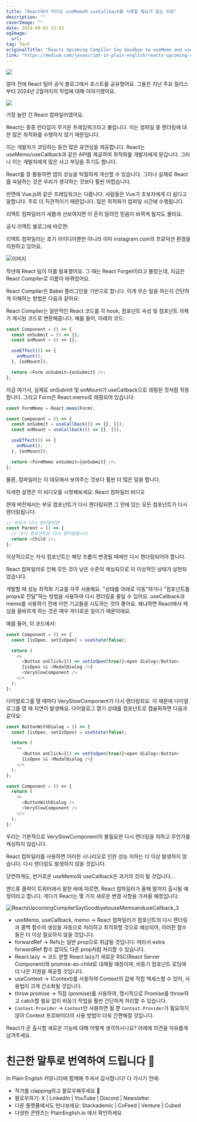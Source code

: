 ```yaml
---
title: "React에서 더이상 useMemo와 useCallback를 사용할 필요가 없는 이유"
description: ""
coverImage: ""
date: 2024-08-03 15:53
ogImage: 
  url: 
tag: Tech
originalTitle: "Reacts Upcoming Compiler Say Goodbye to useMemo and useCallback"
link: "https://medium.com/javascript-in-plain-english/reacts-upcoming-compiler-say-goodbye-to-usememo-and-usecallback-965e88cd4d79"
---
```




<img src="/assets/img/ReactsUpcomingCompilerSayGoodbyetouseMemoanduseCallback_0.png" />

얼마 전에 React 팀이 공식 블로그에서 포스트를 공유했어요. 그들은 지난 주요 릴리스부터 2024년 2월까지의 작업에 대해 이야기했어요.

<img src="/assets/img/ReactsUpcomingCompilerSayGoodbyetouseMemoanduseCallback_1.png" />

가장 놀란 건 React 컴파일러였어요.

<div class="content-ad"></div>

React는 종종 런타임이 무거운 프레임워크라고 불립니다. 이는 컴파일 중 렌더링에 대한 많은 최적화를 수행하지 않기 때문입니다.

이는 개발자가 코딩하는 동안 많은 유연성을 제공합니다. React는 useMemo/useCallback과 같은 API를 제공하여 최적화를 개발자에게 맡깁니다. 그러나 이는 개발자에게 많은 사고 부담을 주기도 합니다.

React를 잘 활용하면 앱의 성능을 탁월하게 개선할 수 있습니다. 그러나 실제로 React를 숙달하는 것은 우리가 생각하는 것보다 훨씬 어렵습니다.

반면에 Vue.js와 같은 프레임워크는 다릅니다. 사람들은 Vue가 초보자에게 더 쉽다고 말합니다. 주로 더 직관적이기 때문입니다. 많은 최적화가 컴파일 시간에 수행됩니다.

<div class="content-ad"></div>

리액트 컴파일러가 새롭게 선보여지면 이 흔히 알려진 믿음이 바뀌게 될지도 몰라요.

공식 리액트 블로그에 따르면:

리액트 컴파일러는 초기 아이디어뿐만 아니라 이미 instagram.com의 프로덕션 환경을 지원하고 있어요.

![이미지](/assets/img/ReactsUpcomingCompilerSayGoodbyetouseMemoanduseCallback_2.png)

<div class="content-ad"></div>

작년에 React 팀이 이를 발표했어요. 그 때는 React Forget이라고 불렀는데, 지금은 React Compiler로 이름이 바뀌었어요.

React Compiler은 Babel 플러그인을 기반으로 합니다. 이게 무슨 일을 하는지 간단하게 이해하는 방법은 다음과 같아요:

React Compiler는 일반적인 React 코드를 각 hook, 컴포넌트 속성 및 컴포넌트 자체가 캐시된 코드로 변환해줍니다. 예를 들어, 아래의 코드:

```js
const Component = () => {
  const onSubmit = () => {};
  const onMount = () => {};

  useEffect(() => {
    onMount();
  }, [onMount]);

  return <Form onSubmit={onSubmit} />;
};
```

<div class="content-ad"></div>

지금 여기서, 실제로 onSubmit 및 onMount가 useCallback으로 래핑된 것처럼 작동합니다. 그리고 Form은 React.memo로 래핑되어 있습니다:

```js
const FormMemo = React.memo(Form);

const Component = () => {
  const onSubmit = useCallback(() => {}, []);
  const onMount = useCallback(() => {}, []);

  useEffect(() => {
    onMount();
  }, [onMount]);

  return <FormMemo onSubmit={onSubmit} />;
};
```

물론, 컴파일러는 이 데모에서 보여주는 것보다 훨씬 더 많은 일을 합니다.

자세한 설명은 이 비디오를 시청해보세요: React 컴파일러 비디오

<div class="content-ad"></div>

현재 버전에서는 부모 컴포넌트가 다시 렌더링되면 그 안에 있는 모든 컴포넌트가 다시 렌더링됩니다.

```js
// 부모가 다시 렌더링되면
const Parent = () => {
  // 자식 컴포넌트도 다시 렌더링됩니다
  return <Child />;
};
```

이상적으로는 자식 컴포넌트는 해당 프롭이 변경될 때에만 다시 렌더링되어야 합니다.

React 컴파일러로 인해 모든 것이 낮은 수준의 캐싱되므로 이 이상적인 상태가 실현되었습니다.

<div class="content-ad"></div>

개발할 때 성능 최적화 기교를 자주 사용해요. "상태를 아래로 이동"하거나 "컴포넌트를 props로 전달"하는 방법을 사용하여 다시 렌더링을 줄일 수 있어요. useCallback과 memo를 사용하기 전에 이런 기교들을 시도하는 것이 좋아요. 왜냐하면 React에서 캐싱을 올바르게 하는 것은 매우 까다로운 일이기 때문이에요.

예를 들어, 이 코드에서:

```js
const Component = () => {
  const [isOpen, setIsOpen] = useState(false);

  return (
    <>
      <Button onClick={() => setIsOpen(true)}>open dialog</Button>
      {isOpen && <ModalDialog />}
      <VerySlowComponent />
    </>
  );
};
```

다이얼로그를 열 때마다 VerySlowComponent가 다시 렌더링되요. 이 때문에 다이얼로그를 열 때 지연이 발생해요. 다이얼로그 열기 상태를 컴포넌트로 캡슐화하면 다음과 같아요:

<div class="content-ad"></div>

```js
const ButtonWithDialog = () => {
  const [isOpen, setIsOpen] = useState(false);

  return (
    <>
      <Button onClick={() => setIsOpen(true)}>open dialog</Button>
      {isOpen && <ModalDialog />}
    </>
  );
};

const Component = () => {
  return (
    <>
      <ButtonWithDialog />
      <VerySlowComponent />
    </>
  );
};
```

우리는 기본적으로 VerySlowComponent의 불필요한 다시 렌더링을 피하고 무언가를 캐싱하지 않습니다.

React 컴파일러를 사용하면 이러한 시나리오로 인한 성능 저하는 더 이상 발생하지 않습니다. 다시 렌더링도 발생하지 않을 것입니다.

당연하게도, 번거로운 useMemo와 useCallback은 과거의 것이 될 것입니다...

<div class="content-ad"></div>

앤드류 클락이 트위터에서 말한 바에 따르면, React 컴파일러가 올해 말까지 출시될 예정이라고 합니다. 게다가 React는 몇 가지 새로운 변경 사항을 가져올 예정입니다:

![ReactsUpcomingCompilerSayGoodbyetouseMemoanduseCallback_3](/assets/img/ReactsUpcomingCompilerSayGoodbyetouseMemoanduseCallback_3.png)

- useMemo, useCallback, memo → React 컴파일러가 컴포넌트의 다시 렌더링과 콜백 함수의 생성을 자동으로 처리하고 최적화할 것으로 예상되어, 이러한 함수들은 더 이상 필요하지 않을 것입니다.
- forwardRef → Refs는 일반 prop으로 취급될 것입니다. 따라서 extra forwardRef 함수 없이도 다른 prop처럼 처리할 수 있습니다.
- React.lazy → 코드 분할 React.lazy가 새로운 RSC(React Server Component)와 promise-as-child로 대체될 예정이며, 비동기 컴포넌트 로딩에 더 나은 지원을 제공할 것입니다.
- useContext → (Context)를 사용하여 Context의 값에 직접 액세스할 수 있어, 사용법이 크게 간소화될 것입니다.
- throw promise → 직접 (promise)를 사용하여, 명시적으로 Promise를 throw하고 catch할 필요 없이 비동기 작업을 훨씬 간단하게 처리할 수 있습니다.
- `Context.Provider` → `Context`만 사용하면 될 뿐 `Context.Provider`가 필요하지 않아 Context 프로바이더의 사용 방법이 더욱 간편해질 것입니다.

React가 곧 출시할 새로운 기능에 대해 어떻게 생각하시나요? 아래에 의견을 자유롭게 남겨주세요.

<div class="content-ad"></div>

# 친근한 말투로 번역하여 드립니다 🚀

In Plain English 커뮤니티에 함께해 주셔서 감사합니다! 다 가시기 전에:

- 작가를 clapping하고 팔로우해주세요 👏
- 팔로우하기: X | LinkedIn | YouTube | Discord | Newsletter
- 다른 플랫폼에서도 만나보세요: Stackademic | CoFeed | Venture | Cubed
- 다양한 콘텐츠는 PlainEnglish.io 에서 확인하세요
